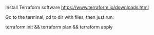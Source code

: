Install Terraform software https://www.terraform.io/downloads.html

Go to the terminal, cd to dir with files, then just run:

terraform init && terraform plan && terraform apply
